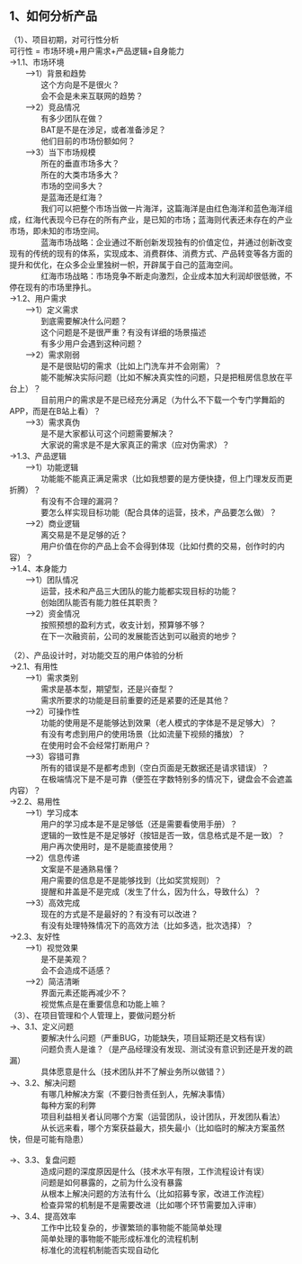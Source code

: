 ## 1、如何分析产品
（1）、项目初期，对可行性分析 <br/>
可行性 = 市场环境+用户需求+产品逻辑+自身能力<br/>
->1.1、市场环境<br/>
&emsp;&emsp;-->1）背景和趋势<br/>
&emsp;&emsp;&emsp;&emsp;这个方向是不是很火？<br/>
&emsp;&emsp;&emsp;&emsp;会不会是未来互联网的趋势？<br/>
&emsp;&emsp;-->2）竞品情况<br/>
&emsp;&emsp;&emsp;&emsp;有多少团队在做？<br/>
&emsp;&emsp;&emsp;&emsp;BAT是不是在涉足，或者准备涉足？<br/>
&emsp;&emsp;&emsp;&emsp;他们目前的市场份额如何？<br/>
&emsp;&emsp;-->3）当下市场规模<br/>
&emsp;&emsp;&emsp;&emsp;所在的垂直市场多大？<br/>
&emsp;&emsp;&emsp;&emsp;所在的大类市场多大？<br/>
&emsp;&emsp;&emsp;&emsp;市场的空间多大？<br/>
&emsp;&emsp;&emsp;&emsp;是蓝海还是红海？<br/>
&emsp;&emsp;&emsp;&emsp;我们可以把整个市场当做一片海洋，这篇海洋是由红色海洋和蓝色海洋组成，红海代表现今已存在的所有产业，是已知的市场；蓝海则代表还未存在的产业市场，即未知的市场空间。<br/>
&emsp;&emsp;&emsp;&emsp;蓝海市场战略：企业通过不断创新发现独有的价值定位，并通过创新改变现有的传统的现有的体系，实现成本、消费群体、消费方式、产品转变等各方面的提升和优化，在众多企业里独树一帜，开辟属于自己的蓝海空间。<br/>
&emsp;&emsp;&emsp;&emsp;红海市场战略：市场竞争不断走向激烈，企业成本加大利润却很低微，不停在现有的市场里挣扎。<br/>
->1.2、用户需求<br/>
&emsp;&emsp;-->1）定义需求<br/>
&emsp;&emsp;&emsp;&emsp;到底需要解决什么问题？<br/>
&emsp;&emsp;&emsp;&emsp;这个问题是不是很严重？有没有详细的场景描述<br/>
&emsp;&emsp;&emsp;&emsp;有多少用户会遇到这种问题？<br/>
&emsp;&emsp;-->2）需求刚弱<br/>
&emsp;&emsp;&emsp;&emsp;是不是很贴切的需求（比如上门洗车并不会刚需）？<br/>
&emsp;&emsp;&emsp;&emsp;能不能解决实际问题（比如不解决真实性的问题，只是把租房信息放在平台上）？<br/>
&emsp;&emsp;&emsp;&emsp;目前用户的需求是不是已经充分满足（为什么不下载一个专门学舞蹈的APP，而是在B站上看）？<br/>
&emsp;&emsp;-->3）需求真伪<br/>
&emsp;&emsp;&emsp;&emsp;是不是大家都认可这个问题需要解决？<br/>
&emsp;&emsp;&emsp;&emsp;大家说的需求是不是大家真正的需求（应对伪需求）？<br/>
->1.3、产品逻辑<br/>
&emsp;&emsp;-->1）功能逻辑<br/>
&emsp;&emsp;&emsp;&emsp;功能能不能真正满足需求（比如我想要的是方便快捷，但上门理发反而更折腾）？<br/>
&emsp;&emsp;&emsp;&emsp;有没有不合理的漏洞？<br/>
&emsp;&emsp;&emsp;&emsp;要怎么样实现目标功能（配合具体的运营，技术，产品要怎么做）？<br/>
&emsp;&emsp;-->2）商业逻辑<br/>
&emsp;&emsp;&emsp;&emsp;离交易是不是足够的近？<br/>
&emsp;&emsp;&emsp;&emsp;用户价值在你的产品上会不会得到体现（比如付费的交易，创作时的内容）？<br/>
->1.4、本身能力<br/>
&emsp;&emsp;-->1）团队情况<br/>
&emsp;&emsp;&emsp;&emsp;运营，技术和产品三大团队的能力能都实现目标的功能？<br/>
&emsp;&emsp;&emsp;&emsp;创始团队能否有能力胜任其职责？<br/>
&emsp;&emsp;-->2）资金情况<br/>
&emsp;&emsp;&emsp;&emsp;按照预想的盈利方式，收支计划，预算够不够？<br/>
&emsp;&emsp;&emsp;&emsp;在下一次融资前，公司的发展能否达到可以融资的地步？<br/>

（2）、产品设计时，对功能交互的用户体验的分析<br/>
->2.1、有用性<br/>
&emsp;&emsp;-->1）需求类别<br/>
&emsp;&emsp;&emsp;&emsp;需求是基本型，期望型，还是兴奋型？<br/>
&emsp;&emsp;&emsp;&emsp;需求所要求的功能是目前重要的还是紧要的还是其他？<br/>
&emsp;&emsp;-->2）可操作性<br/>
&emsp;&emsp;&emsp;&emsp;功能的使用是不是能够达到效果（老人模式的字体是不是足够大）？<br/>
&emsp;&emsp;&emsp;&emsp;有没有考虑到用户的使用场景（比如流量下视频的播放）？<br/>
&emsp;&emsp;&emsp;&emsp;在使用时会不会经常打断用户？<br/>
&emsp;&emsp;-->3）容错可靠<br/>
&emsp;&emsp;&emsp;&emsp;所有的错误是不是都考虑到（空白页面是无数据还是请求错误）？<br/>
&emsp;&emsp;&emsp;&emsp;在极端情况下是不是可靠（便签在字数特别多的情况下，键盘会不会遮盖内容）？<br/>
->2.2、易用性<br/>
&emsp;&emsp;-->1）学习成本<br/>
&emsp;&emsp;&emsp;&emsp;用户的学习成本是不是足够低（还是需要看使用手册）？<br/>
&emsp;&emsp;&emsp;&emsp;逻辑的一致性是不是足够好（按钮是否一致，信息格式是不是一致）？<br/>
&emsp;&emsp;&emsp;&emsp;用户再次使用时，是不是能直接使用？<br/>
&emsp;&emsp;-->2）信息传递<br/>
&emsp;&emsp;&emsp;&emsp;文案是不是通熟易懂？<br/>
&emsp;&emsp;&emsp;&emsp;用户需要的信息是不是能够找到（比如奖赏规则）？<br/>
&emsp;&emsp;&emsp;&emsp;提醒和井盖是不是完成（发生了什么，因为什么，导致什么）？<br/>
&emsp;&emsp;-->3）高效完成<br/>
&emsp;&emsp;&emsp;&emsp;现在的方式是不是最好的？有没有可以改进？<br/>
&emsp;&emsp;&emsp;&emsp;有没有处理特殊情况下的高效方法（比如多选，批次选择）？<br/>
->2.3、友好性<br/>
&emsp;&emsp;-->1）视觉效果<br/>
&emsp;&emsp;&emsp;&emsp;是不是美观？<br/>
&emsp;&emsp;&emsp;&emsp;会不会造成不适感？<br/>
&emsp;&emsp;-->2）简洁清晰<br/>
&emsp;&emsp;&emsp;&emsp;界面元素还能再减少不？<br/>
&emsp;&emsp;&emsp;&emsp;视觉焦点是在重要信息和功能上嘛？<br/>
（3）、在项目管理和个人管理上，要做问题分析<br/>
->、3.1、定义问题<br/>
&emsp;&emsp;&emsp;&emsp;要解决什么问题（严重BUG，功能缺失，项目延期还是文档有误）<br/>
&emsp;&emsp;&emsp;&emsp;问题负责人是谁？（是产品经理没有发现、测试没有意识到还是开发的疏漏）<br/>
&emsp;&emsp;&emsp;&emsp;具体愿意是什么（技术团队并不了解业务所以做错？）<br/>
->、3.2、解决问题<br/>
&emsp;&emsp;&emsp;&emsp;有哪几种解决方案（不要归咎责任到人，先解决事情）<br/>
&emsp;&emsp;&emsp;&emsp;每种方案的利弊<br/>
&emsp;&emsp;&emsp;&emsp;项目利益相关者认同哪个方案（运营团队，设计团队，开发团队看法） <br/>
&emsp;&emsp;&emsp;&emsp;从长远来看，哪个方案获益最大，损失最小（比如临时的解决方案虽然快，但是可能有隐患）<br/>   
->、3.3、复盘问题<br/>
&emsp;&emsp;&emsp;&emsp;造成问题的深度原因是什么（技术水平有限，工作流程设计有误）<br/>
&emsp;&emsp;&emsp;&emsp;问题是如何暴露的，之前为什么没有暴露<br/>
&emsp;&emsp;&emsp;&emsp;从根本上解决问题的方法有什么（比如招募专家，改进工作流程）<br/>
&emsp;&emsp;&emsp;&emsp;检查异常的机制是不是需要改进（比如哪个环节需要加入评审）<br/>
->、3.4、提高效率<br/>
&emsp;&emsp;&emsp;&emsp;工作中比较复杂的，步骤繁琐的事物能不能简单处理<br/>
&emsp;&emsp;&emsp;&emsp;简单处理的事物能不能形成标准化的流程机制<br/>
&emsp;&emsp;&emsp;&emsp;标准化的流程机制能否实现自动化<br/>
